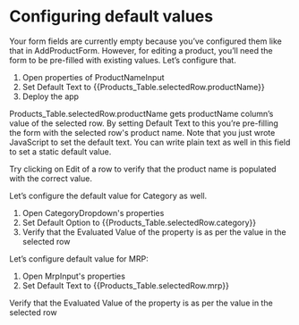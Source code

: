 # Configuring default values

Your form fields are currently empty because you’ve configured them like that in AddProductForm. However, for editing a product, you’ll need the form to be pre-filled with existing values. Let’s configure that.  


1. Open properties of ProductNameInput
2. Set Default Text to {{Products\_Table.selectedRow.productName}}
3. Deploy the app

Products\_Table.selectedRow.productName gets productName column’s value of the selected row. By setting Default Text to this you’re pre-filling the form with the selected row's product name. Note that you just wrote JavaScript to set the default text. You can write plain text as well in this field to set a static default value.   


Try clicking on Edit of a row to verify that the product name is populated with the correct value.  


Let’s configure the default value for Category as well.

1. Open CategoryDropdown's properties
2. Set Default Option to {{Products\_Table.selectedRow.category}}
3. Verify that the Evaluated Value of the property is as per the value in the selected row

Let’s configure default value for MRP:

1. Open MrpInput's properties
2. Set Default Text to {{Products\_Table.selectedRow.mrp}}

Verify that the Evaluated Value of the property is as per the value in the selected row

